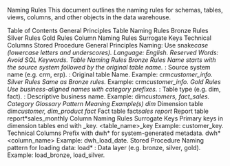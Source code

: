 Naming Rules
This document outlines the naming rules for schemas, tables, views, columns, and other objects in the data warehouse.

Table of Contents
General Principles
Table Naming Rules
Bronze Rules
Silver Rules
Gold Rules
Column Naming Rules
Surrogate Keys
Technical Columns
Stored Procedure
General Principles
Naming: Use snake*case (lowercase letters and underscores).
Language: English.
Reserved Words: Avoid SQL Keywords.
Table Naming Rules
Bronze Rules
Name starts with the source system followed by the original table name.
<sourcesystem>*<entity>
<sourcesystem>: Source system name (e.g. crm, erp).
<entity>: Original table Name.
Example: crm*customer_info.
Silver Rules
Same as Bronze rules.
<sourcesystem>*<entity>
Example: crm*customer_info.
Gold Rules
Use business-aligned names with category prefixes.
<category>*<entity>
<category>: Table type (e.g. dim, fact).
<entity>: Descriptive business name.
Example: dim*customers, fact_sales.
Category Glossary
Pattern Meaning Example(s)
dim* Dimension table dim*customer, dim_product
fact* Fact table fact*sales
report* Report table report\*sales_monthly
Column Naming Rules
Surrogate Keys
Primary keys in dimension tables end with \_key.
<table_name>\_key
Example: customer_key.
Technical Columns
Prefix with dwh\* for system-generated metadata.
dwh\*<column_name>
Example: dwh_load_date.
Stored Procedure
Naming pattern for loading data:
load\*<layer>
<layer>: Data layer (e.g. bronze, silver, gold).
Example: load_bronze, load_silver.

